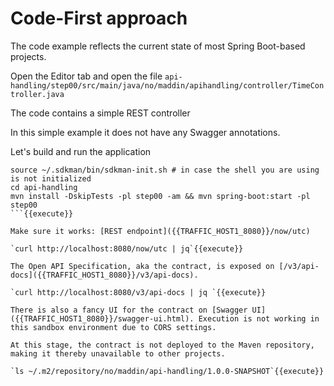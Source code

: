 # Code-First approach

The code example reflects the current state of most Spring Boot-based projects.

Open the Editor tab and open the file `api-handling/step00/src/main/java/no/maddin/apihandling/controller/TimeController.java`

The code contains a simple REST controller 

In this simple example it does not have any Swagger annotations.

Let's build and run the application
```
source ~/.sdkman/bin/sdkman-init.sh # in case the shell you are using is not initialized
cd api-handling
mvn install -DskipTests -pl step00 -am && mvn spring-boot:start -pl step00
```{{execute}}

Make sure it works: [REST endpoint]({{TRAFFIC_HOST1_8080}}/now/utc)

`curl http://localhost:8080/now/utc | jq`{{execute}}

The Open API Specification, aka the contract, is exposed on [/v3/api-docs]({{TRAFFIC_HOST1_8080}}/v3/api-docs).

`curl http://localhost:8080/v3/api-docs | jq `{{execute}}

There is also a fancy UI for the contract on [Swagger UI]({{TRAFFIC_HOST1_8080}}/swagger-ui.html). Execution is not working in this sandbox environment due to CORS settings.

At this stage, the contract is not deployed to the Maven repository, making it thereby unavailable to other projects.

`ls ~/.m2/repository/no/maddin/api-handling/1.0.0-SNAPSHOT`{{execute}}
